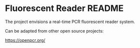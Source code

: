 # Fluorescent Reader README

The project envisions a real-time PCR fluorescent reader system.

Can be adapted from other open source projects:

https://openpcr.org/

